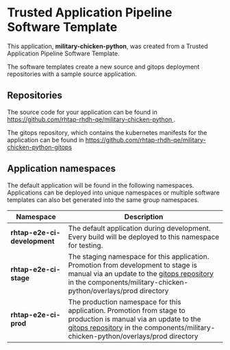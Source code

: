 # Trusted Application Pipeline Software Template

This application, **military-chicken-python**, was created from a Trusted Application Pipeline Software Template.

The software templates create a new source and gitops deployment repositories with a sample source application. 

## Repositories

The source code for your application can be found in [https://github.com/rhtap-rhdh-qe/military-chicken-python ](https://github.com/rhtap-rhdh-qe/military-chicken-python ).
 
The gitops repository, which contains the kubernetes manifests for the application can be found in 
[https://github.com/rhtap-rhdh-qe/military-chicken-python-gitops ](https://github.com/rhtap-rhdh-qe/military-chicken-python-gitops ) 

## Application namespaces 

The default application will be found in the following namespaces. Applications can be deployed into unique namespaces or multiple software templates can also bet generated into the same group namespaces.  

|  Namespace   |  Description   |  
| -------- | -------- |   
| **rhtap-e2e-ci-development** | The default application during development. Every build will be deployed to this namespace for testing. | 
| **rhtap-e2e-ci-stage** | The staging namespace for this application. Promotion from development to stage is manual via an update to the [gitops repository](https://github.com/rhtap-rhdh-qe/military-chicken-python-gitops ) in the components/military-chicken-python/overlays/prod directory |  
| **rhtap-e2e-ci-prod** | The production namespace for this application. Promotion from stage to production is manual via an update to the [gitops repository](https://github.com/rhtap-rhdh-qe/military-chicken-python-gitops ) in the components/military-chicken-python/overlays/prod directory | 